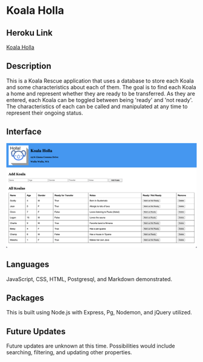 # Koala Holla

## Heroku Link

[Koala Holla](https://koala-holla-1.herokuapp.com/)

## Description

This is a Koala Rescue application that uses a database to store each Koala and some characteristics about each of them. The goal is to find each Koala a home and represent whether they are ready to be transferred. As they are entered, each Koala can be toggled between being 'ready' and 'not ready'. The characteristics of each can be called and manipulated at any time to represent their ongoing status.

## Interface

![wireframe](./server/public/images/wireframe.png)

## Languages

JavaScript, CSS, HTML, Postgresql, and Markdown demonstrated.

## Packages

This is built using Node.js with Express, Pg, Nodemon, and jQuery utilized.

## Future Updates

Future updates are unknown at this time. Possibilities would include searching, filtering, and updating other properties.
